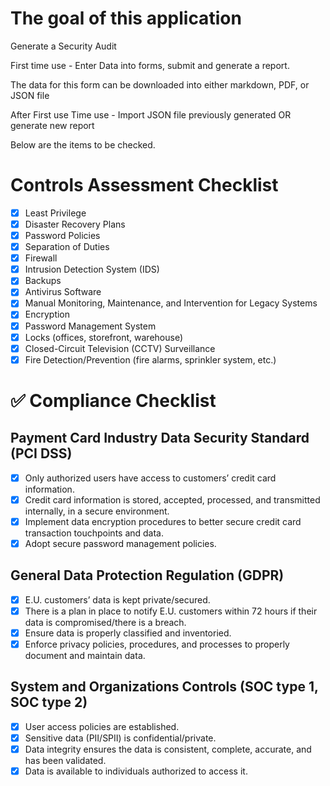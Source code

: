 # The goal of this application

Generate a Security Audit

First time use - Enter Data into forms, submit and generate a report.

The data for this form can be downloaded into either markdown, PDF, or JSON file

After First use Time use - Import JSON file previously generated OR generate new report

Below are the items to be checked.

# Controls Assessment Checklist

- [x] Least Privilege
- [x] Disaster Recovery Plans
- [x] Password Policies
- [x] Separation of Duties
- [x] Firewall
- [x] Intrusion Detection System (IDS)
- [x] Backups
- [x] Antivirus Software
- [x] Manual Monitoring, Maintenance, and Intervention for Legacy Systems
- [x] Encryption
- [x] Password Management System
- [x] Locks (offices, storefront, warehouse)
- [x] Closed-Circuit Television (CCTV) Surveillance
- [x] Fire Detection/Prevention (fire alarms, sprinkler system, etc.)

# ✅ Compliance Checklist

## Payment Card Industry Data Security Standard (PCI DSS)

- [x] Only authorized users have access to customers’ credit card information.
- [x] Credit card information is stored, accepted, processed, and transmitted internally, in a secure environment.
- [x] Implement data encryption procedures to better secure credit card transaction touchpoints and data.
- [x] Adopt secure password management policies.

## General Data Protection Regulation (GDPR)

- [x] E.U. customers’ data is kept private/secured.
- [x] There is a plan in place to notify E.U. customers within 72 hours if their data is compromised/there is a breach.
- [x] Ensure data is properly classified and inventoried.
- [x] Enforce privacy policies, procedures, and processes to properly document and maintain data.

## System and Organizations Controls (SOC type 1, SOC type 2)

- [x] User access policies are established.
- [x] Sensitive data (PII/SPII) is confidential/private.
- [x] Data integrity ensures the data is consistent, complete, accurate, and has been validated.
- [x] Data is available to individuals authorized to access it.
